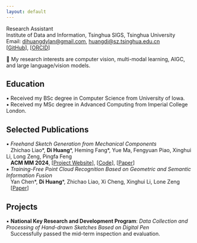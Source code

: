 ```yaml
---
layout: default
---
```


Research Assistant  
Institute of Data and Information, Tsinghua SIGS, Tsinghua University  
Email: dihuangdylan@gmail.com, huangdi@sz.tsinghua.edu.cn  
\[[GitHub](https://github.com/di-huang)\], \[[ORCID](https://orcid.org/0009-0009-7336-161X)\]

📌 My research interests are computer vision, multi-modal learning, AIGC, and large language/vision models.

## Education
▪️ Received my BSc degree in Computer Science from University of Iowa.  
▪️ Received my MSc degree in Advanced Computing from Imperial College London.

## Selected Publications
▪️ _Freehand Sketch Generation from Mechanical Components_  
&nbsp;&nbsp;&nbsp;Zhichao Liao\*, **Di Huang**\*, Heming Fang\*, Yue Ma, Fengyuan Piao, Xinghui Li, Long Zeng, Pingfa Feng  
&nbsp;&nbsp;&nbsp;**ACM MM 2024**, \[[Project Website](https://mcfreeskegen.github.io/)\], \[[Code](https://github.com/di-huang/Freehand-Sketch-Generation-from-Mechanical-Components/)\], \[[Paper](https://arxiv.org/abs/2408.05966)\]  
▪️ _Training-Free Point Cloud Recognition Based on Geometric and Semantic Information Fusion_  
&nbsp;&nbsp;&nbsp;Yan Chen\*, **Di Huang**\*, Zhichao Liao, Xi Cheng, Xinghui Li, Lone Zeng  
&nbsp;&nbsp;&nbsp;\[[Paper](https://arxiv.org/abs/2409.04760)\]

## Projects
▪️ **National Key Research and Development Program**: _Data Collection and Processing of Hand-drawn Sketches Based on Digital Pen_  
&nbsp;&nbsp;&nbsp;Successfully passed the mid-term inspection and evaluation.

